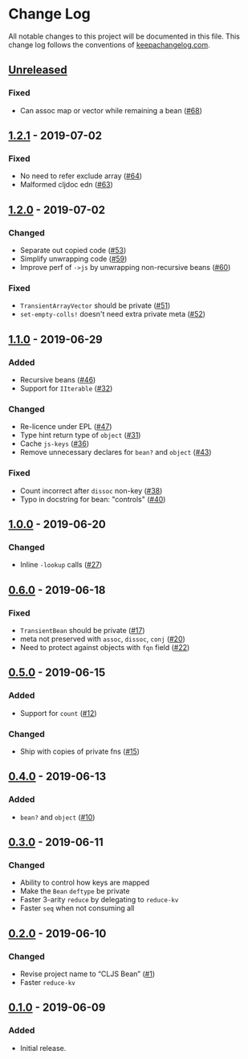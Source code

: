 # Change Log
All notable changes to this project will be documented in this file. This change log follows the conventions of [keepachangelog.com](http://keepachangelog.com/).

## [Unreleased]
### Fixed
- Can assoc map or vector while remaining a bean ([#68](https://github.com/mfikes/cljs-bean/issues/68))

## [1.2.1] - 2019-07-02
### Fixed
- No need to refer exclude array ([#64](https://github.com/mfikes/cljs-bean/issues/64))
- Malformed cljdoc edn ([#63](https://github.com/mfikes/cljs-bean/issues/63))

## [1.2.0] - 2019-07-02
### Changed
- Separate out copied code ([#53](https://github.com/mfikes/cljs-bean/issues/53))
- Simplify unwrapping code ([#59](https://github.com/mfikes/cljs-bean/issues/59))
- Improve perf of `->js` by unwrapping non-recursive beans ([#60](https://github.com/mfikes/cljs-bean/issues/60))

### Fixed
- `TransientArrayVector` should be private ([#51](https://github.com/mfikes/cljs-bean/issues/51))
- `set-empty-colls!` doesn't need extra private meta ([#52](https://github.com/mfikes/cljs-bean/issues/52))

## [1.1.0] - 2019-06-29
### Added
- Recursive beans ([#46](https://github.com/mfikes/cljs-bean/issues/46))
- Support for `IIterable` ([#32](https://github.com/mfikes/cljs-bean/issues/32))

### Changed
- Re-licence under EPL ([#47](https://github.com/mfikes/cljs-bean/issues/47))
- Type hint return type of `object` ([#31](https://github.com/mfikes/cljs-bean/issues/31))
- Cache `js-keys` ([#36](https://github.com/mfikes/cljs-bean/issues/36))
- Remove unnecessary declares for `bean?` and `object` ([#43](https://github.com/mfikes/cljs-bean/issues/43))

### Fixed
- Count incorrect after `dissoc` non-key ([#38](https://github.com/mfikes/cljs-bean/issues/38))
- Typo in docstring for bean: "controls" ([#40](https://github.com/mfikes/cljs-bean/issues/40))

## [1.0.0] - 2019-06-20
### Changed
- Inline `-lookup` calls ([#27](https://github.com/mfikes/cljs-bean/issues/27))

## [0.6.0] - 2019-06-18
### Fixed
- `TransientBean` should be private ([#17](https://github.com/mfikes/cljs-bean/issues/17))
- meta not preserved with `assoc`, `dissoc`, `conj` ([#20](https://github.com/mfikes/cljs-bean/issues/20))
- Need to protect against objects with `fqn` field ([#22](https://github.com/mfikes/cljs-bean/issues/22))

## [0.5.0] - 2019-06-15
### Added
- Support for `count` ([#12](https://github.com/mfikes/cljs-bean/issues/12))

### Changed
- Ship with copies of private fns ([#15](https://github.com/mfikes/cljs-bean/issues/15))

## [0.4.0] - 2019-06-13
### Added
- `bean?` and `object` ([#10](https://github.com/mfikes/cljs-bean/issues/10))

## [0.3.0] - 2019-06-11
### Changed
- Ability to control how keys are mapped
- Make the `Bean` `deftype` be private
- Faster 3-arity `reduce` by delegating to `reduce-kv`
- Faster `seq` when not consuming all

## [0.2.0] - 2019-06-10
### Changed
- Revise project name to “CLJS Bean” ([#1](https://github.com/mfikes/cljs-bean/issues/1))
- Faster `reduce-kv`

## [0.1.0] - 2019-06-09
### Added
- Initial release.

[Unreleased]: https://github.com/mfikes/cljs-bean/compare/1.2.1...HEAD
[1.2.1]: https://github.com/mfikes/cljs-bean/compare/1.2.0...1.2.1
[1.2.0]: https://github.com/mfikes/cljs-bean/compare/1.1.0...1.2.0
[1.1.0]: https://github.com/mfikes/cljs-bean/compare/1.0.0...1.1.0
[1.0.0]: https://github.com/mfikes/cljs-bean/compare/0.6.0...1.0.0
[0.6.0]: https://github.com/mfikes/cljs-bean/compare/0.5.0...0.6.0
[0.5.0]: https://github.com/mfikes/cljs-bean/compare/0.4.0...0.5.0
[0.4.0]: https://github.com/mfikes/cljs-bean/compare/0.3.0...0.4.0
[0.3.0]: https://github.com/mfikes/cljs-bean/compare/0.2.0...0.3.0
[0.2.0]: https://github.com/mfikes/cljs-bean/compare/0.1.0...0.2.0
[0.1.0]: https://github.com/mfikes/cljs-bean/compare/e2f9e4e3e960d9f4014609e1885765eb1c199050...0.1.0
